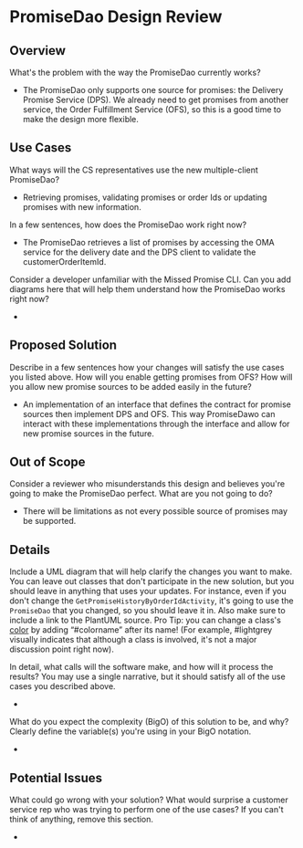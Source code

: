 # PromiseDao Design Review

## Overview

What's the problem with the way the PromiseDao currently works?

- The PromiseDao only supports one source for promises: the Delivery Promise Service (DPS). We already need to get promises from another service, the Order Fulfillment Service (OFS), so this is a good time to make the design more flexible. 

## Use Cases

What ways will the CS representatives use the new multiple-client PromiseDao?

- Retrieving promises, validating promises or order Ids or updating promises with new information.

In a few sentences, how does the PromiseDao work right now?

- The PromiseDao retrieves a list of promises by accessing the OMA service for the delivery date and the DPS client to validate the customerOrderItemId.

Consider a developer unfamiliar with the Missed Promise CLI. Can you add diagrams here that will help them understand how the PromiseDao works right now?

- 

## Proposed Solution

Describe in a few sentences how your changes will satisfy the use cases you listed above. How will you enable getting promises from OFS? How will you allow new promise sources to be added easily in the future?

- An implementation of an interface that defines the contract for promise sources then implement DPS and OFS. This way PromiseDawo can interact with these implementations through the interface and allow for new promise sources in the future. 

## Out of Scope

Consider a reviewer who misunderstands this design and believes you're going to make the PromiseDao perfect. What are you not going to do? 

- There will be limitations as not every possible source of promises may be supported. 

## Details

Include a UML diagram that will help clarify the changes you want to make.
You can leave out classes that don't participate in the new solution, but you should leave in anything that uses your updates. For instance, even if you don't change the `GetPromiseHistoryByOrderIdActivity`, it's going to use the `PromiseDao` that you changed, so you should leave it in. Also make sure to include a link to the PlantUML source. Pro Tip: you can change a class's [color](http://plantuml.com/color) by adding “#colorname” after its name! (For example, #lightgrey visually indicates that although a class is involved, it's not a major discussion point right now).

In detail, what calls will the software make, and how will it process the results? You may use a single narrative, but it should satisfy all of the use cases you described above.

- 

What do you expect the complexity (BigO) of this solution to be, and why? Clearly define the variable(s) you're using in your BigO notation.

- 

## Potential Issues

What could go wrong with your solution? What would surprise a customer service rep who was trying to perform one of the use cases? If you can't think of anything, remove this section.

- 
